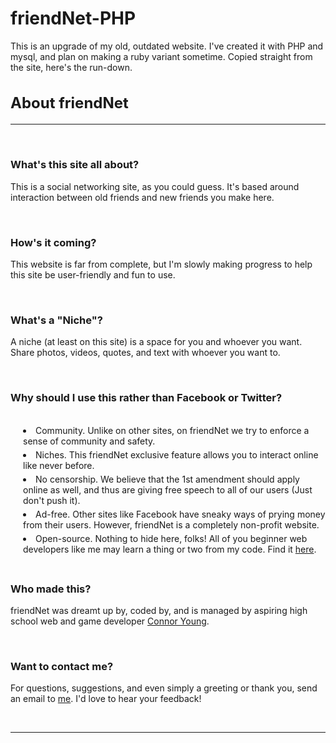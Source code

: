 # friendNet-PHP
This is an upgrade of my old, outdated website. I've created it with PHP and mysql, and plan on making a ruby variant sometime.
Copied straight from the site, here's the run-down.
<h2 style='padding: 0px !important; font-size: 24px;'>About friendNet</h2>
<hr /><br />
<h3>What's this site all about?</h3>
<p style='font-size:14px;'>This is a social networking site, as you could guess. It's based around interaction between old friends and new friends you make here.</p>
<br />
<h3>How's it coming?</h3>
<p style='font-size:14px;'>This website is far from complete, but I'm slowly making progress to help this site be user-friendly and fun to use.</p>
<br />
<h3>What's a "Niche"?</h3>
<p style='font-size:14px;'>A niche (at least on this site) is a space for you and whoever you want. Share photos, videos, quotes, and text with whoever you want to.</p>
<br />
<h3>Why should I use this rather than Facebook or Twitter?</h3>
<br />
<li style='font-size:14px; margin-left: 20px; margin-bottom: 5px;'>Community. Unlike on other sites, on friendNet we try to enforce a sense of community and safety.</li>
<li style='font-size:14px; margin-left: 20px; margin-bottom: 5px;'>Niches. This friendNet exclusive feature allows you to interact online like never before.</li>
<li style='font-size:14px; margin-left: 20px; margin-bottom: 5px;'>No censorship. We believe that the 1st amendment should apply online as well, and thus are giving free speech to all of our users (Just don't push it).</li>
<li style='font-size:14px; margin-left: 20px; margin-bottom: 5px;'>Ad-free. Other sites like Facebook have sneaky ways of prying money from their users. However, friendNet is a completely non-profit website.</li>
<li style='font-size:14px; margin-left: 20px; margin-bottom: 5px;'>Open-source. Nothing to hide here, folks! All of you beginner web developers like me may learn a thing or two from my code. Find it <a href='https://github.com/Connorbub/friendNet-PHP' style='font-size:14px;'>here</a>.</li>
<br />
<h3>Who made this?</h3>
<p style='font-size:14px;'>friendNet was dreamt up by, coded by, and is managed by aspiring high school web and game developer <a href="./Connorbub" style='font-size:14px;'>Connor Young</a>.</p>
<br />
<h3>Want to contact me?</h3>
<p style='font-size:14px;'>For questions, suggestions, and even simply a greeting or thank you, send an email to <a href="mailto:connorbubgames@gmail.com" style='font-size: 14px;'>me</a>. I'd love to hear your feedback!</p>
<br />
<hr />
